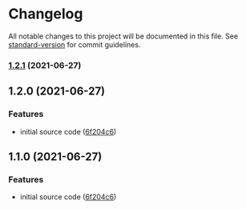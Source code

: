 # Changelog

All notable changes to this project will be documented in this file. See [standard-version](https://github.com/conventional-changelog/standard-version) for commit guidelines.

### [1.2.1](https://github.com/samuraitruong/commitlint-plugin-regex-match/compare/v1.2.0...v1.2.1) (2021-06-27)

## 1.2.0 (2021-06-27)


### Features

* initial source code ([6f204c6](https://github.com/samuraitruong/commitlint-plugin-regex-match/commit/6f204c620664554f7309f9c5192ac5db49b9335d))

## 1.1.0 (2021-06-27)


### Features

* initial source code ([6f204c6](https://github.com/samuraitruong/commitlint-plugin-regex-match/commit/6f204c620664554f7309f9c5192ac5db49b9335d))

